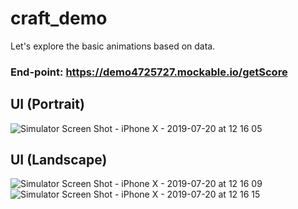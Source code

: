 # craft_demo

Let's explore the basic animations based on data.

### End-point: https://demo4725727.mockable.io/getScore

## UI (Portrait)
![Simulator Screen Shot - iPhone X - 2019-07-20 at 12 16 05](https://user-images.githubusercontent.com/10649284/61575430-413b0680-aae9-11e9-89d1-c0444b45c2a6.png)

## UI (Landscape)
![Simulator Screen Shot - iPhone X - 2019-07-20 at 12 16 09](https://user-images.githubusercontent.com/10649284/61575408-1355c200-aae9-11e9-96f0-10501fe90892.png)
![Simulator Screen Shot - iPhone X - 2019-07-20 at 12 16 15](https://user-images.githubusercontent.com/10649284/61575409-151f8580-aae9-11e9-9bae-f382e211a916.png)



